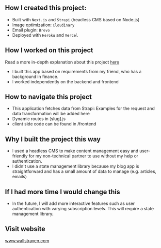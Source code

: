 ## How I created this project:
- Built with ```Next.js``` and  ```Strapi``` (headless CMS based on Node.js)
- Image optimization: ```Cloudinary```
- Email plugin: ```Brevo```
- Deployed with ```Heroku``` and ```Vercel```

## How I worked on this project
Read a more in-depth explanation about this project [here](https://rosarezaei.digital/projects/1-wallstraven/)

- I built this app based on requirements from my friend, who has a background in finance.
- I worked independently on the backend and frontend
## How to navigate this project
- This application fetches data from Strapi: Examples for the request and data transformation will be added here
- Dynamic routes in [slug].js
- client side code can be found in /frontend
## Why I built the project this way
- I used a headless CMS to make content management easy and user-friendly for my non-technical partner to use without my help or authentication.
- I didn't use a state management library because my blog app is straightforward and has a small amount of data to manage (e.g. articles, emails)
## If I had more time I would change this
- In the future, I will add more interactive features such as user authentication with varying subscription levels. This will require a state management library.

## Visit website
www.wallstraven.com
